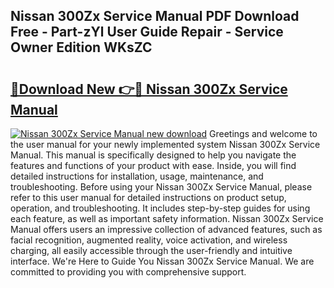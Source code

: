 ## Nissan 300Zx Service Manual PDF Download Free - Part-zYl User Guide Repair - Service Owner Edition WKsZC

# <h2><a href="http://cf13148.oget.top/?id=Nissan+300Zx+Service+Manual">🔗Download New 👉🔴 Nissan 300Zx Service Manual</a></h2>

[![Nissan 300Zx Service Manual new download](https://i.imgur.com/5g1atiW.png)](http://cf13148.oget.top/?id=Nissan+300Zx+Service+Manual)
Greetings and welcome to the user manual for your newly implemented system Nissan 300Zx Service Manual. This manual is specifically designed to help you navigate the features and functions of your product with ease. Inside, you will find detailed instructions for installation, usage, maintenance, and troubleshooting. Before using your Nissan 300Zx Service Manual, please refer to this user manual for detailed instructions on product setup, operation, and troubleshooting. It includes step-by-step guides for using each feature, as well as important safety information. Nissan 300Zx Service Manual offers users an impressive collection of advanced features, such as facial recognition, augmented reality, voice activation, and wireless charging, all easily accessible through the user-friendly and intuitive interface. We're Here to Guide You Nissan 300Zx Service Manual. We are committed to providing you with comprehensive support.
